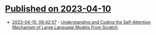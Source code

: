 # [Published on 2023-04-10](index.md)

* [2023-04-10, 06:42:57](https://lobste.rs/s/1yn7bv/understanding_coding_self_attention) - [Understanding and Coding the Self-Attention Mechanism of Large Language Models From Scratch](https://sebastianraschka.com/blog/2023/self-attention-from-scratch.html)
